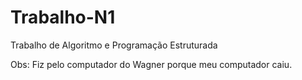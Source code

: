 # Trabalho-N1
Trabalho de Algoritmo e Programação Estruturada 

Obs: Fiz pelo computador do Wagner porque meu computador caiu. 
